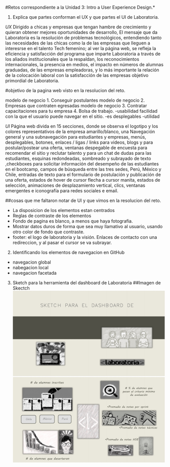 #Retos correspondiente a la Unidad 3: Intro a User Experience Design.*

1. Explica que partes conforman el UX y  que partes el UI de Laboratoria.

 *UX*
Dirigido a chicas y empresas que tengan hambre de crecimiento y quieran obtener mejores oportunidades de desarrollo, El mensaje que da Laboratoria es la resolución de problemas tecnológicos, entendiendo tanto  las necesidades de las chicas como la de las empresas que lleguen a interesrse en el talento Tech femenino; al ver  la página web, se refleja la eficiencia y satisfacción  del programa que imparte Laboratoria a través de los aliados institucionales que la respaldan, los reconocimientos internacionales, la presencia en medios, el impacto en números de alumnas graduadas, de las empresas empleadoras, y lo más importante la relación de la colocación laboral con la satisfacción de las empresas objetivo primordial de Laboratoria.

#objetivo de la pagina web visto en la resolucion del reto.

modelo de negocio 1. Conseguir postulantes
modelo de negocio 2. Empresas que contraten egresadas
modelo de negocio 3. Contratar capacitaciones para tu empresa 4. Bolsa de trabajo.
-usabilidad facilidad con la que el usuario puede navegar en el sitio.
-es desplegables
-utilidad

*UI*
 Página web divida en 15 secciones, donde se observa el logotipo y los colores representativos de la empresa amarillo/blanco, una Navegación general y una subnavegación para estudiantes y empresas, menús, desplegables, botones, enlaces / ligas / links  para videos, blogs y para postular/postear una oferta, ventanas despegable de encuesta para recomendar el sitio y reclutar talento y para un chat de dudas para las estudiantes, esquinas redondeadas, sombreado y subrayado de texto ,checkboxes para solicitar información del desempeño de las estudiantes en el bootcamp, campos de búsqueda entre las tres sedes, Perú, México y Chile, entradas de texto para el formulario de postulación y publicación de una oferta, estados de hover de cursor flecha a cursor manita, estados de selección, animaciones de desplazamiento vertical, clics, ventanas emergentes e iconografía para redes sociales e email.

##cosas que me faltaron notar de UI y que vimos en la resolucion del reto.
- La disposicion de los elementos estan centrados
- Reglas de contraste de los elementos
- Fondo de pagina es blanco, a menos que haya fotografia.
- Mostrar datos duros de forma que sea muy llamativo al usuario, usando otro color de fondo que contraste.
- footer: el logo de laboratoria y la visión. Enlaces de contacto con una redireccion, y al pasar el cursor se va subrayar.

2. Identificando los elementos de navegacion en GitHub
- navegacion global
- nabegacion local
- navegacion facetada

3. Sketch para la herramienta del dashboard de Laboratoria
##Imagen de Skectch
![Sketch](assets/images/sketch_laboratoria_01.jpg)
![Sketch](assets/images/sketch_laboratoria_02.jpg)

